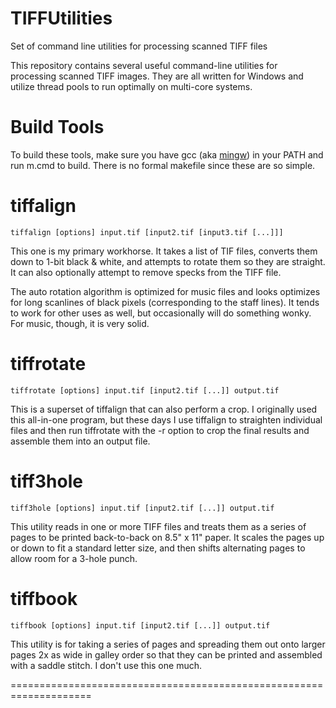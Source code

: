 TIFFUtilities
=============
Set of command line utilities for processing scanned TIFF files

This repository contains several useful command-line utilities for processing scanned TIFF images. They are all written for Windows and utilize thread pools to run optimally on multi-core systems.

Build Tools
===========
To build these tools, make sure you have gcc (aka [mingw](http://mingw-w64.sourceforge.net/)) in your PATH and run m.cmd to build. There is no formal makefile since these are so simple.

tiffalign
=========
```
tiffalign [options] input.tif [input2.tif [input3.tif [...]]]
```
This one is my primary workhorse. It takes a list of TIF files,
converts them down to 1-bit black & white, and attempts to rotate
them so they are straight. It can also optionally attempt to remove 
specks from the TIFF file.

The auto rotation algorithm is optimized for music files and looks
optimizes for long scanlines of black pixels (corresponding to the
staff lines). It tends to work for other uses as well, but 
occasionally will do something wonky. For music, though, it is very
solid.

tiffrotate
==========
```
tiffrotate [options] input.tif [input2.tif [...]] output.tif
```
This is a superset of tiffalign that can also perform a crop. I
originally used this all-in-one program, but these days I use
tiffalign to straighten individual files and then run tiffrotate
with the -r option to crop the final results and assemble them
into an output file.

tiff3hole
=========
```
tiff3hole [options] input.tif [input2.tif [...]] output.tif
```
This utility reads in one or more TIFF files and treats them as a
series of pages to be printed back-to-back on 8.5" x 11" paper. 
It scales the pages up or down to fit a standard letter size, and
then shifts alternating pages to allow room for a 3-hole punch.

tiffbook
========
```
tiffbook [options] input.tif [input2.tif [...]] output.tif
```
This utility is for taking a series of pages and spreading them
out onto larger pages 2x as wide in galley order so that they
can be printed and assembled with a saddle stitch. I don't use this
one much.

====================================================================
